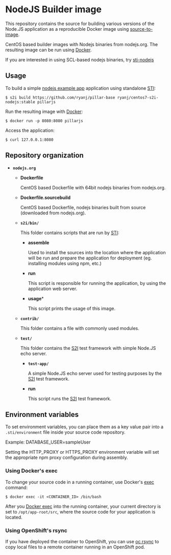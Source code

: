 NodeJS Builder image
===================

This repository contains the source for building various versions of
the Node.JS application as a reproducible Docker image using
[source-to-image](https://github.com/openshift/source-to-image).

CentOS based builder images with Nodejs binaries from nodejs.org.
The resulting image can be run using [Docker](http://docker.io).

If you are interested in using SCL-based nodejs binaries, try [sti-nodejs](https://github.com/openshift/sti-nodejs)

Usage
---------------------
To build a simple [nodejs example app](https://github.com/ryanj/pillar-base) application using standalone [STI](https://github.com/openshift/source-to-image):

```
$ s2i build https://github.com/ryanj/pillar-base ryanj/centos7-s2i-nodejs:stable pillarjs
```

Run the resulting image with [Docker](http://docker.io):

```
$ docker run -p 8080:8080 pillarjs
```

Access the application:
```
$ curl 127.0.0.1:8080
```

Repository organization
------------------------
* **`nodejs.org`**

    * **Dockerfile**

        CentOS based Dockerfile with 64bit nodejs binaries from nodejs.org.

    * **Dockerfile.sourcebuild**

        CentOS based Dockerfile, nodejs binaries built from source (downloaded from nodejs.org).

    * **`s2i/bin/`**

        This folder contains scripts that are run by [STI](https://github.com/openshift/source-to-image):

        *   **assemble**

            Used to install the sources into the location where the application
            will be run and prepare the application for deployment (eg. installing
            modules using npm, etc.)

        *   **run**

            This script is responsible for running the application, by using the
            application web server.

        *   **usage***

            This script prints the usage of this image.

    * **`contrib/`**

        This folder contains a file with commonly used modules.

    * **`test/`**

        This folder contains the [S2I](https://github.com/openshift/source-to-image)
        test framework with simple Node.JS echo server.

        * **`test-app/`**

            A simple Node.JS echo server used for testing purposes by the [S2I](https://github.com/openshift/source-to-image) test framework.

        * **run**

            This script runs the [S2I](https://github.com/openshift/source-to-image) test framework.


Environment variables
---------------------

To set environment variables, you can place them as a key value pair into a `.sti/environment`
file inside your source code repository.

Example: DATABASE_USER=sampleUser

Setting the HTTP_PROXY or HTTPS_PROXY environment variable will set the appropriate npm proxy configuration during assembly.

### Using Docker's exec

To change your source code in a running container, use Docker's [exec](http://docker.io) command:
```
$ docker exec -it <CONTAINER_ID> /bin/bash
```

After you [Docker exec](http://docker.io) into the running container, your current directory is set to `/opt/app-root/src`, where the source code for your application is located.

### Using OpenShift's rsync

If you have deployed the container to OpenShift, you can use [oc rsync](https://docs.openshift.org/latest/dev_guide/copy_files_to_container.html) to copy local files to a remote container running in an OpenShift pod.
